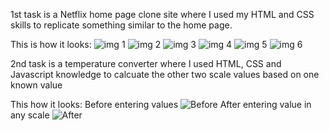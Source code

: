 1st task is a Netflix home page clone site where I used my HTML and CSS skills to replicate something similar to the home page.

This is how it looks:
![img 1](https://github.com/user-attachments/assets/6012fd63-6976-46e9-b830-84b844e51867)
![img 2](https://github.com/user-attachments/assets/5b225f99-5e81-486e-a0f3-1010a2b20769)
![img 3](https://github.com/user-attachments/assets/69b59572-5fc3-4c4b-8e38-7caa89a0aad2)
![img 4](https://github.com/user-attachments/assets/4d790c80-b3cb-476e-ad5c-adba052ba313)
![img 5](https://github.com/user-attachments/assets/8f66fa81-c91a-48f8-b9fa-e7298b4d4dc9)
![img 6](https://github.com/user-attachments/assets/be8395cd-6b79-4a9f-ac94-5af780ddbba3)

2nd task is a temperature converter where I used HTML, CSS and Javascript knowledge to calcuate the other two scale values based on one known value

This how it looks:
Before entering values
![Before](https://github.com/user-attachments/assets/de006950-69e2-4f1a-950d-1849110f71ca)
After entering value in any scale
![After](https://github.com/user-attachments/assets/84e2cf87-1dda-41b5-9536-e6088f463140)

